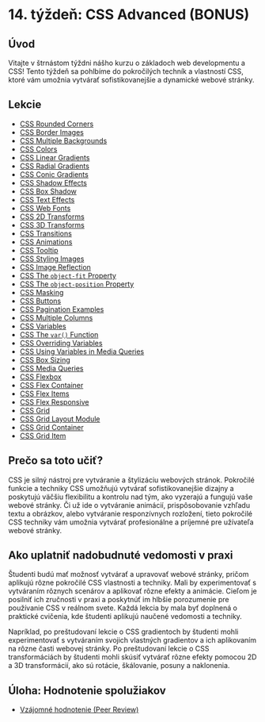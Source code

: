 # 14. týždeň: CSS Advanced (BONUS)

## Úvod

Vitajte v štrnástom týždni nášho kurzu o základoch web developmentu a CSS! Tento týždeň sa pohlbíme do pokročilých techník a vlastností CSS, ktoré vám umožnia vytvárať sofistikovanejšie a dynamické webové stránky.

## Lekcie

- [CSS Rounded Corners](https://www.w3schools.com/css/css3_borders.asp)
- [CSS Border Images](https://www.w3schools.com/css/css3_border_images.asp)
- [CSS Multiple Backgrounds](https://www.w3schools.com/css/css3_backgrounds.asp)
- [CSS Colors](https://www.w3schools.com/css/css_colors.asp)
- [CSS Linear Gradients](https://www.w3schools.com/css/css3_gradients.asp)
- [CSS Radial Gradients](https://www.w3schools.com/css/css3_gradients_radial.asp)
- [CSS Conic Gradients](https://www.w3schools.com/css/css3_gradients_conic.asp)
- [CSS Shadow Effects](https://www.w3schools.com/css/css3_shadows_box.asp)
- [CSS Box Shadow](https://www.w3schools.com/css/css3_shadows.asp)
- [CSS Text Effects](https://www.w3schools.com/css/css3_text_effects.asp)
- [CSS Web Fonts](https://www.w3schools.com/css/css3_fonts.asp)
- [CSS 2D Transforms](https://www.w3schools.com/css/css3_2dtransforms.asp)
- [CSS 3D Transforms](https://www.w3schools.com/css/css3_3dtransforms.asp)
- [CSS Transitions](https://www.w3schools.com/css/css3_transitions.asp)
- [CSS Animations](https://www.w3schools.com/css/css3_animations.asp)
- [CSS Tooltip](https://www.w3schools.com/css/css_tooltip.asp)
- [CSS Styling Images](https://www.w3schools.com/css/css3_images.asp)
- [CSS Image Reflection](https://www.w3schools.com/css/css3_image_reflection.asp)
- [CSS The `object-fit` Property](https://www.w3schools.com/css/css3_object-fit.asp)
- [CSS The `object-position` Property](https://www.w3schools.com/css/css3_object-position.asp)
- [CSS Masking](https://www.w3schools.com/css/css3_masking.asp)
- [CSS Buttons](https://www.w3schools.com/css/css3_buttons.asp)
- [CSS Pagination Examples](https://www.w3schools.com/css/css3_pagination.asp)
- [CSS Multiple Columns](https://www.w3schools.com/css/css3_multiple_columns.asp)
- [CSS Variables](https://www.w3schools.com/css/css3_variables.asp)
- [CSS The `var()` Function](https://www.w3schools.com/css/css3_variables.asp)
- [CSS Overriding Variables](https://www.w3schools.com/css/css3_variables.asp)
- [CSS Using Variables in Media Queries](https://www.w3schools.com/css/css3_variables_mediaqueries.asp)
- [CSS Box Sizing](https://www.w3schools.com/css/css3_box-sizing.asp)
- [CSS Media Queries](https://www.w3schools.com/css/css_rwd_mediaqueries.asp)
- [CSS Flexbox](https://www.w3schools.com/css/css3_flexbox.asp)
- [CSS Flex Container](https://www.w3schools.com/css/css3_flexbox_container.asp)
- [CSS Flex Items](https://www.w3schools.com/css/css3_flexbox_items.asp)
- [CSS Flex Responsive](https://www.w3schools.com/css/css3_flexbox_responsive.asp)
- [CSS Grid](https://www.w3schools.com/css/css_grid.asp)
- [CSS Grid Layout Module](https://www.w3schools.com/css/css_grid.asp)
- [CSS Grid Container](https://www.w3schools.com/css/css_grid_container.asp)
- [CSS Grid Item](https://www.w3schools.com/css/css_grid_item.asp)

## Prečo sa toto učiť?

CSS je silný nástroj pre vytváranie a štylizáciu webových stránok. Pokročilé funkcie a techniky CSS umožňujú vytvárať sofistikovanejšie dizajny a poskytujú väčšiu flexibilitu a kontrolu nad tým, ako vyzerajú a fungujú vaše webové stránky. Či už ide o vytváranie animácií, prispôsobovanie vzhľadu textu a obrázkov, alebo vytváranie responzívnych rozložení, tieto pokročilé CSS techniky vám umožnia vytvárať profesionálne a príjemné pre užívateľa webové stránky.

## Ako uplatniť nadobudnuté vedomosti v praxi

Študenti budú mať možnosť vytvárať a upravovať webové stránky, pričom aplikujú rôzne pokročilé CSS vlastnosti a techniky. Mali by experimentovať s vytváraním rôznych scenárov a aplikovať rôzne efekty a animácie. Cieľom je posilniť ich zručnosti v praxi a poskytnúť im hlbšie porozumenie pre používanie CSS v reálnom svete. Každá lekcia by mala byť doplnená o praktické cvičenia, kde študenti aplikujú naučené vedomosti a techniky.

Napríklad, po preštudovaní lekcie o CSS gradientoch by študenti mohli experimentovať s vytváraním svojich vlastných gradientov a ich aplikovaním na rôzne časti webovej stránky. Po preštudovaní lekcie o CSS transformáciách by študenti mohli skúsiť vytvárať rôzne efekty pomocou 2D a 3D transformácií, ako sú rotácie, škálovanie, posuny a naklonenia.

## Úloha: Hodnotenie spolužiakov

- [Vzájomné hodnotenie (Peer Review)](/2_rocnik/1_polrok/lekcie/PeerReview.md)

